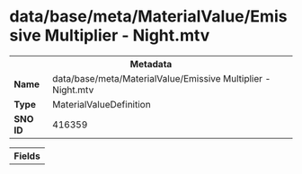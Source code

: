 <h1>data/base/meta/MaterialValue/Emissive Multiplier - Night.mtv</h1><table><tr><th colspan="100%">Metadata</th></tr><tr><td><b>Name</b></td><td>data/base/meta/MaterialValue/Emissive Multiplier - Night.mtv</td></tr><tr><td><b>Type</b></td><td>MaterialValueDefinition</td></tr><tr><td><b>SNO ID</b></td><td>416359</td></tr></table>

<table><tr><th colspan="100%">Fields</th></tr></table>

